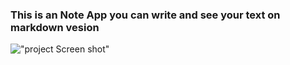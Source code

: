 ### This is an Note App you can write and see your text on markdown vesion 

!["project Screen shot"](Screenshot.png)